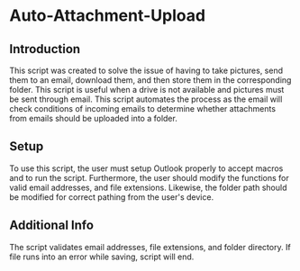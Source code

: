 # Auto-Attachment-Upload

## Introduction
This script was created to solve the issue of having to take pictures, send them to an email, download them, and then store them in the corresponding folder. This script is
useful when a drive is not available and pictures must be sent through email. This script automates the process as the email will check conditions of incoming emails to 
determine whether attachments from emails should be uploaded into a folder.

## Setup
To use this script, the user must setup Outlook properly to accept macros and to run the script. Furthermore, the user should modify the functions for valid email addresses, 
and file extensions. Likewise, the folder path should be modified for correct pathing from the user's device. 

## Additional Info
The script validates email addresses, file extensions, and folder directory. If file runs into an error while saving, script will end.
